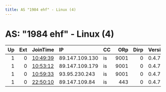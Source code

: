 ```yaml
---
title: AS "1984 ehf" - Linux (4)
---
```


# AS: "1984 ehf" - Linux (4)

|   Up |   Ext | JoinTime                                                                                              | IP             | CC   |   ORp |   Dirp | Version   | Contact                   | Nickname   |   eFamMembers |
|-----:|------:|:------------------------------------------------------------------------------------------------------|:---------------|:-----|------:|-------:|:----------|:--------------------------|:-----------|--------------:|
|    1 |     0 | [10:49:39](https://nusenu.github.io/OrNetStats/w/relay/D75180869E6365A0A703D3BDE8FF33DB98058868.html) | 89.147.109.130 | is   |  9001 |      0 | 0.4.7.10  | SaveTheOnionRouter@proton | STOR003    |             4 |
|    1 |     0 | [10:53:12](https://nusenu.github.io/OrNetStats/w/relay/943DBB6135D25B88C8C21687B1001CFC7E1D5170.html) | 89.147.109.179 | is   |  9001 |      0 | 0.4.7.10  | SaveTheOnionRouter@proton | STOR002    |             4 |
|    1 |     0 | [10:59:33](https://nusenu.github.io/OrNetStats/w/relay/3ABC4EB78028B19116B5B84253AA0DA5FA3EF89C.html) | 93.95.230.243  | is   |  9001 |      0 | 0.4.7.10  | SaveTheOnionRouter@proton | STOR004    |             4 |
|    1 |     0 | [22:50:10](https://nusenu.github.io/OrNetStats/w/relay/84E0A26FF49C93626C480C6EE9765CCEE6C92858.html) | 89.147.109.84  | is   |   443 |      0 | 0.4.7.10  | gironemorgan@gmail.com    | Bejelit    |             1 |
